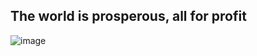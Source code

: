 ## The world is prosperous, all for profit
![image](https://github.com/don2hei/don2hei/assets/151118216/e29af4bc-5c10-40ae-b843-151bcabdc400)
